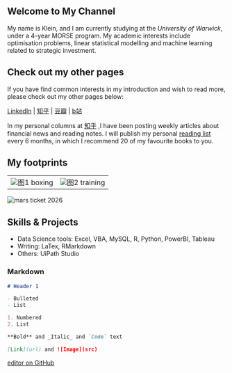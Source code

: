 ## Welcome to My Channel

My name is Klein, and I am currently studying at the _University of Warwick_, under a 4-year MORSE program. 
My academic interests include optimisation problems, linear statistical modelling and machine learning related to strategic investment. 

## Check out my other pages

If you have find common interests in my introduction and wish to read more, please check out my other pages below:

[LinkedIn](https://www.linkedin.com/in/yuanchen-klein-wang-87004a112/)
| [知乎](https://www.zhihu.com/people/wang-yuan-chen-24)
| [豆瓣](https://www.douban.com/people/229534905/)
| [b站](https://space.bilibili.com/15471282)

In my personal columns at [知乎](https://www.zhihu.com/people/wang-yuan-chen-24) ,I have been posting weekly articles about financial news and reading notes. I will publish my personal [reading list](https://zhuanlan.zhihu.com/p/366324411) every 6 months, in which I recommend 20 of my favourite books to you. 

## My footprints

<table>
    <tr>
        <td ><center><img src="https://i.loli.net/2021/05/14/rhSydGiMbJq9eCp.jpg" >图1  boxing </center></td>
        <td ><center><img src="https://i.loli.net/2021/05/14/2xTRXe3Fb61gHL5.jpg"  >图2 training</center></td>
    </tr>
<table>



![mars ticket 2026](https://github.com/klein-wang/img/blob/main/BoardingPass_MyNameOnFutureMission.png)

## Skills & Projects

- Data Science tools: Excel, VBA, MySQL, R, Python, PowerBI, Tableau
- Writing: LaTex, RMarkdown
- Others: UiPath Studio







### Markdown

```markdown
# Header 1

- Bulleted
- List

1. Numbered
2. List

**Bold** and _Italic_ and `Code` text

[Link](url) and ![Image](src)
```

 [editor on GitHub](https://github.com/klein-wang/kleinwang.github.io/edit/gh-pages/index.md) 
